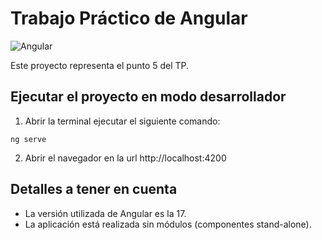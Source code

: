 # Trabajo Práctico de Angular

![Angular](https://media.licdn.com/dms/image/D4E12AQE0LfjV5woZUw/article-inline_image-shrink_1000_1488/0/1700120098469?e=1719446400&v=beta&t=7PMBtoculEwaagGgBFIIvt36VwMiNGAX8MxFW_uQalA)

Este proyecto representa el punto 5 del TP.

## Ejecutar el proyecto en modo desarrollador

1. Abrir la terminal ejecutar el siguiente comando:

```
ng serve
```

2. Abrir el navegador en la url http://localhost:4200

## Detalles a tener en cuenta

- La versión utilizada de Angular es la 17.
- La aplicación está realizada sin módulos (componentes stand-alone).
